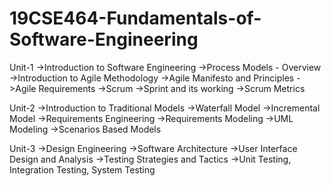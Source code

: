 # 19CSE464-Fundamentals-of-Software-Engineering
Unit-1
->Introduction to Software Engineering
->Process Models - Overview
->Introduction to Agile Methodology
->Agile Manifesto and Principles
->Agile Requirements
->Scrum
->Sprint and its working
->Scrum Metrics

Unit-2
->Introduction to Traditional Models
->Waterfall Model
->Incremental Model
->Requirements Engineering
->Requirements Modeling
->UML Modeling
->Scenarios Based Models

Unit-3
->Design Engineering
->Software Architecture
->User Interface Design and Analysis
->Testing Strategies and Tactics
->Unit Testing, Integration Testing, System Testing
